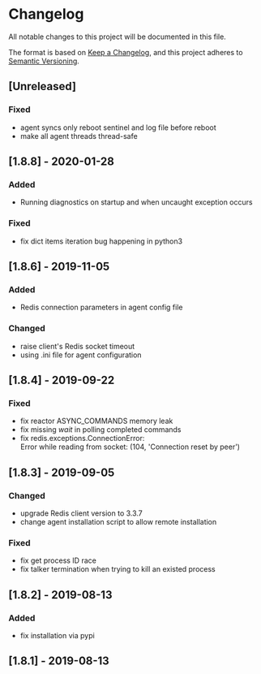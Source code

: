 # Changelog
All notable changes to this project will be documented in this file.

The format is based on [Keep a Changelog](https://keepachangelog.com/en/1.0.0/),
and this project adheres to [Semantic Versioning](https://semver.org/spec/v2.0.0.html).

## [Unreleased]
### Fixed
- agent syncs only reboot sentinel and log file before reboot
- make all agent threads thread-safe

## [1.8.8] - 2020-01-28
### Added
- Running diagnostics on startup and when uncaught exception occurs

### Fixed
- fix dict items iteration bug happening in python3

## [1.8.6] - 2019-11-05
### Added
- Redis connection parameters in agent config file

### Changed
- raise client's Redis socket timeout
- using .ini file for agent configuration

## [1.8.4] - 2019-09-22
### Fixed
- fix reactor ASYNC_COMMANDS memory leak
- fix missing *wait* in polling completed commands
- fix redis.exceptions.ConnectionError:<br/>
  Error while reading from socket: (104, 'Connection reset by peer')

## [1.8.3] - 2019-09-05
### Changed
- upgrade Redis client version to 3.3.7
- change agent installation script to allow remote installation

### Fixed
- fix get process ID race
- fix talker termination when trying to kill an existed process

## [1.8.2] - 2019-08-13
### Added
- fix installation via pypi

## [1.8.1] - 2019-08-13
